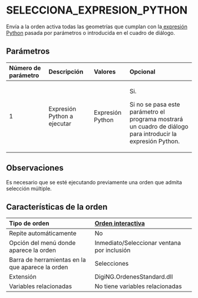 # SELECCIONA\_EXPRESION\_PYTHON

Envía a la orden activa todas las geometrías que cumplan con la[ expresión Python](../../../../editor-de-tablas-de-codigos/pestanas/selecciones.md) pasada por parámetros o introducida en el cuadro de diálogo.

## Parámetros

<table>
  <thead>
    <tr>
      <th style="text-align:left">N&#xFA;mero de par&#xE1;metro</th>
      <th style="text-align:left">Descripci&#xF3;n</th>
      <th style="text-align:left">Valores</th>
      <th style="text-align:left">Opcional</th>
    </tr>
  </thead>
  <tbody>
    <tr>
      <td style="text-align:left">1</td>
      <td style="text-align:left">Expresi&#xF3;n Python a ejecutar</td>
      <td style="text-align:left">Expresi&#xF3;n Python</td>
      <td style="text-align:left">
        <p>Si.</p>
        <p>Si no se pasa este par&#xE1;metro el programa mostrar&#xE1; un cuadro
          de di&#xE1;logo para introducir la expresi&#xF3;n Python.</p>
      </td>
    </tr>
  </tbody>
</table>

## Observaciones

Es necesario que se esté ejecutando previamente una orden que admita selección múltiple.

## Características de la orden

| Tipo de orden | [Orden interactiva](selecciona-dentro-ventana.md) |
| :--- | :--- |
| Repite automáticamente | No |
| Opción del menú donde aparece la orden | Inmediato/Seleccionar ventana por inclusión |
| Barra de herramientas en la que aparece la orden | Selecciones |
| Extensión | DigiNG.OrdenesStandard.dll |
| Variables relacionadas | No tiene variables relacionadas |


